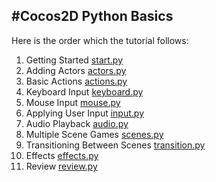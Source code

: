 #Cocos2D Python Basics
----------------------

Here is the order which the tutorial follows:

1.  Getting Started [start.py](start.py)
2.  Adding Actors [actors.py](actors.py)
3.  Basic Actions [actions.py](actions.py)
4.  Keyboard Input [keyboard.py](keyboard.py)
5.  Mouse Input [mouse.py](mouse.py)
6.  Applying User Input [input.py](input.py)
7.  Audio Playback [audio.py](audio.py)
8.  Multiple Scene Games [scenes.py](scenes.py)
9.  Transitioning Between Scenes [transition.py](transitions.py)
10. Effects [effects.py](effects.py)
11.  Review [review.py](review.py)
